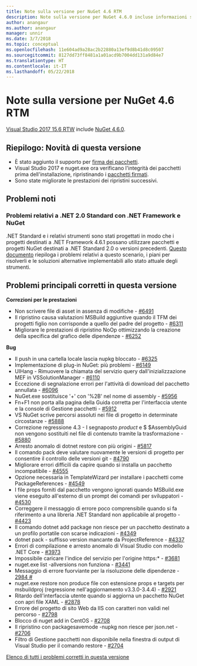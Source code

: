 ```yaml
---
title: Note sulla versione per NuGet 4.6 RTM
description: Note sulla versione per NuGet 4.6.0 incluse informazioni su problemi noti, correzioni di bug e DCR.
author: anangaur
ms.author: anangaur
manager: unnir
ms.date: 3/7/2018
ms.topic: conceptual
ms.openlocfilehash: 11e604ad9a28ac2b22880a13ef9d8b41d8c09507
ms.sourcegitcommit: 8127dd73ff8481a1a01acd9b7004dd131a9d84e7
ms.translationtype: HT
ms.contentlocale: it-IT
ms.lasthandoff: 05/22/2018
---
```

# <a name="nuget-46-rtm-release-notes"></a>Note sulla versione per NuGet 4.6 RTM

[Visual Studio 2017 15.6 RTW](https://www.visualstudio.com/news/releasenotes/vs2017-relnotes) include [NuGet 4.6.0](https://dist.nuget.org/win-x86-commandline/v4.6.0/nuget.exe).

## <a name="summary-whats-new-in-this-release"></a>Riepilogo: Novità di questa versione

* È stato aggiunto il supporto per [firma dei pacchetti](../create-packages/sign-a-package.md).
* Visual Studio 2017 e nuget.exe ora verificano l'integrità dei pacchetti prima dell'installazione, ripristinando i [pacchetti firmati](../reference/signed-packages-reference.md).
* Sono state migliorate le prestazioni dei ripristini successivi.

## <a name="known-issues"></a>Problemi noti

### <a name="issues-with-net-standard-20-with-net-framework--nuget"></a>Problemi relativi a .NET 2.0 Standard con .NET Framework e NuGet 

.NET Standard e i relativi strumenti sono stati progettati in modo che i progetti destinati a .NET Framework 4.6.1 possano utilizzare pacchetti e progetti NuGet destinati a .NET Standard 2.0 o versioni precedenti. [Questo documento](https://github.com/dotnet/standard/issues/481) riepiloga i problemi relativi a questo scenario, i piani per risolverli e le soluzioni alternative implementabili allo stato attuale degli strumenti.

## <a name="top-issues-fixed-in-this-release"></a>Problemi principali corretti in questa versione

**Correzioni per le prestazioni**

* Non scrivere file di asset in assenza di modifiche - [#6491](https://github.com/NuGet/Home/issues/6491)
* Il ripristino causa valutazioni MSBuild aggiuntive quando il TFM dei progetti figlio non corrisponde a quello del padre del progetto - [#6311](https://github.com/NuGet/Home/issues/6311)
* Migliorare le prestazioni di ripristino NoOp ottimizzando la creazione della specifica del grafico delle dipendenze - [#6252](https://github.com/NuGet/Home/issues/6252)

**Bug**

* Il push in una cartella locale lascia nupkg bloccato - [#6325](https://github.com/NuGet/Home/issues/6325)
* Implementazione di plug-in NuGet: più problemi - [#6149](https://github.com/NuGet/Home/issues/6149)
* UIHang - Rimuovere la chiamata del servizio query dall'inizializzazione MEF in VSSolutionManager - [#6110](https://github.com/NuGet/Home/issues/6110)
* Eccezione di segnalazione errori per l'attività di download del pacchetto annullata - [#6096](https://github.com/NuGet/Home/issues/6096)
* NuGet.exe sostituisce '+' con '%2B' nel nome di assembly - [#5956](https://github.com/NuGet/Home/issues/5956)
* Fn+F1 non porta alla pagina della Guida corretta per l'interfaccia utente e la console di Gestione pacchetti - [#5912](https://github.com/NuGet/Home/issues/5912)
* VS NuGet scrive percorsi assoluti nei file di progetto in determinate circostanze - [#5888](https://github.com/NuGet/Home/issues/5888)
* Correzione regressione 4.3 - I segnaposto $product$ e $ $AssemblyGuid non vengono sostituiti nel file di contenuto tramite la trasformazione - [#5880](https://github.com/NuGet/Home/issues/5880)
* Arresto anomalo di dotnet restore con più origini - [#5817](https://github.com/NuGet/Home/issues/5817)
* Il comando pack deve valutare nuovamente le versioni di progetto per consentire il controllo delle versioni git - [#4790](https://github.com/NuGet/Home/issues/4790)
* Migliorare errori difficili da capire quando si installa un pacchetto incompatibile - [#4555](https://github.com/NuGet/Home/issues/4555)
* Opzione necessaria in TemplateWizard per installare i pacchetti come PackageReferences - [#4549](https://github.com/NuGet/Home/issues/4549)
* I file props forniti dal pacchetto vengono ignorati quando MSBuild.exe viene eseguito all'esterno di un prompt dei comandi per sviluppatori - [#4530](https://github.com/NuGet/Home/issues/4530)
* Correggere il messaggio di errore poco comprensibile quando si fa riferimento a una libreria .NET Standard non applicabile al progetto - [#4423](https://github.com/NuGet/Home/issues/4423)
* Il comando dotnet add package non riesce per un pacchetto destinato a un profilo portatile con scarse indicazioni - [#4349](https://github.com/NuGet/Home/issues/4349)
* dotnet pack - suffisso version mancante da ProjectReference - [#4337](https://github.com/NuGet/Home/issues/4337)
* Errori di compilazione e arresto anomalo di Visual Studio con modello .NET Core - [#3973](https://github.com/NuGet/Home/issues/3973)
* Impossibile caricare l'indice del servizio per l'origine https:* - [#3681](https://github.com/NuGet/Home/issues/3681)
* nuget.exe list -allversions non funziona - [#3441](https://github.com/NuGet/Home/issues/3441)
* Messaggio di errore fuorviante per la risoluzione delle dipendenze - [2984 #](https://github.com/NuGet/Home/issues/2984)
* nuget.exe restore non produce file con estensione props e targets per msbuildproj (regressione nell'aggiornamento v3.3.0-3.4.4) - [#2921](https://github.com/NuGet/Home/issues/2921)
* Ritardo dell'interfaccia utente quando si aggiorna un pacchetto NuGet con apri file XAML - [#2878](https://github.com/NuGet/Home/issues/2878)
* Errore del progetto di sito Web da IIS con caratteri non validi nel percorso - [#2798](https://github.com/NuGet/Home/issues/2798)
* Blocco di nuget add in CentOS - [#2708](https://github.com/NuGet/Home/issues/2708)
* Il ripristino con packagesavemode -nupkg non riesce per json.net - [#2706](https://github.com/NuGet/Home/issues/2706)
* Filtro di Gestione pacchetti non disponibile nella finestra di output di Visual Studio per il comando restore - [#2704](https://github.com/NuGet/Home/issues/2704)

[Elenco di tutti i problemi corretti in questa versione](https://github.com/NuGet/Home/issues?q=is%3Aissue+is%3Aclosed+milestone%3A%224.6")

